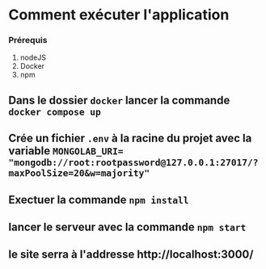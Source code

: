 # Comment exécuter l'application

### Prérequis

1. nodeJS
2. Docker
3. npm

## Dans le dossier ```docker``` lancer la commande ```docker compose up```
## Crée un fichier ```.env``` à la racine du projet avec la variable ```MONGOLAB_URI= "mongodb://root:rootpassword@127.0.0.1:27017/?maxPoolSize=20&w=majority"```
## Exectuer la commande ```npm install```
## lancer le serveur avec la commande ```npm start```
## le site serra à l'addresse http://localhost:3000/
